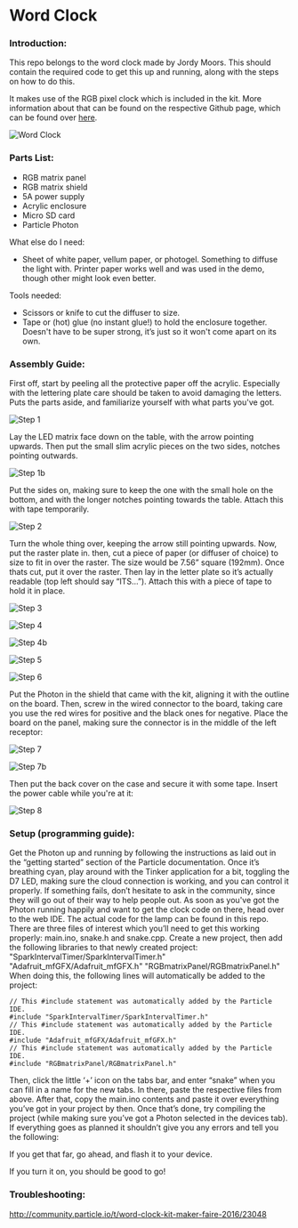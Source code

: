 # Word Clock

### Introduction:
This repo belongs to the word clock made by Jordy Moors. This should contain the required code to get this up and running, along with the steps on how to do this.

It makes use of the RGB pixel clock which is included in the kit. More information about that can be found on the respective Github page, which can be found over [here](http://github.com/spark/rgb-pixel-clock). 

![Word Clock](https://github.com/spark/wordclock/blob/master/images/word-clock-front.jpg)

### Parts List:

- RGB matrix panel
- RGB matrix shield
- 5A power supply
- Acrylic enclosure
- Micro SD card
- Particle Photon

What else do I need:
- Sheet of white paper, vellum paper, or photogel. Something to diffuse the light with. Printer paper works well and was used in the demo, though other might look even better.

Tools needed:
-	Scissors or knife to cut the diffuser to size.
-	Tape or (hot) glue (no instant glue!) to hold the enclosure together. Doesn't have to be super strong, it’s just so it won't come apart on its own.


### Assembly Guide:

First off, start by peeling all the protective paper off the acrylic. Especially with the lettering plate care should be taken to avoid damaging the letters. Puts the parts aside, and familiarize yourself with what parts you've got.

![Step 1](https://github.com/spark/wordclock/blob/master/images/step1.jpg)

Lay the LED matrix face down on the table, with the arrow pointing upwards. Then put the small slim acrylic pieces on the two sides, notches pointing outwards.

![Step 1b](https://github.com/spark/wordclock/blob/master/images/step1b.jpg) 

Put the sides on, making sure to keep the one with the small hole on the bottom, and with the longer notches pointing towards the table. Attach this with tape temporarily.

![Step 2](https://github.com/spark/wordclock/blob/master/images/step2.jpg)

Turn the whole thing over, keeping the arrow still pointing upwards. Now, put the raster plate in. then, cut a piece of paper (or diffuser of choice) to size to fit in over the raster. The size would be 7.56” square (192mm). Once thats cut, put it over the raster. Then lay in the letter plate so it’s actually readable (top left should say “ITS…”). Attach this with a piece of tape to hold it in place.

![Step 3](https://github.com/spark/wordclock/blob/master/images/step3.jpg)

![Step 4](https://github.com/spark/wordclock/blob/master/images/step4.jpg)

![Step 4b](https://github.com/spark/wordclock/blob/master/images/step4b.jpg)

![Step 5](https://github.com/spark/wordclock/blob/master/images/step5.jpg)

![Step 6](https://github.com/spark/wordclock/blob/master/images/step6.jpg)

 
 Put the Photon in the shield that came with the kit, aligning it with the outline on the board. Then, screw in the wired connector to the board, taking care you use the red wires for positive and the black ones for negative. Place the board on the panel, making sure the connector is in the middle of the left receptor:

![Step 7](https://github.com/spark/wordclock/blob/master/images/step7.jpg)

![Step 7b](https://github.com/spark/wordclock/blob/master/images/rgb-clock-back.jpg)
 
Then put the back cover on the case and secure it with some tape. Insert the power cable while you're at it: 

![Step 8](https://github.com/spark/wordclock/blob/master/images/step8.jpg)


### Setup (programming guide):

Get the Photon up and running by following the instructions as laid out in the “getting started” section of the Particle documentation. Once it’s breathing cyan, play around with the Tinker application for a bit, toggling the D7 LED, making sure the cloud connection is working, and you can control it properly. If something fails, don’t hesitate to ask in the community, since they will go out of their way to help people out.
As soon as you've got the Photon running happily and want to get the clock code on there, head over to the web IDE. The actual code for the lamp can be found in this repo. There are three files of interest which you’ll need to get this working properly: main.ino, snake.h and snake.cpp. Create a new project, then add the following libraries to that newly created project:
"SparkIntervalTimer/SparkIntervalTimer.h"
"Adafruit_mfGFX/Adafruit_mfGFX.h"
"RGBmatrixPanel/RGBmatrixPanel.h"
When doing this, the following lines will automatically be added to the project:
```
// This #include statement was automatically added by the Particle IDE.
#include "SparkIntervalTimer/SparkIntervalTimer.h"
// This #include statement was automatically added by the Particle IDE.
#include "Adafruit_mfGFX/Adafruit_mfGFX.h"
// This #include statement was automatically added by the Particle IDE.
#include "RGBmatrixPanel/RGBmatrixPanel.h"
```
Then, click the little ‘+’ icon on the tabs bar, and enter “snake” when you can fill in a name for the new tabs. In there, paste the respective files from above. After that, copy the main.ino contents and paste it over everything you’ve got in your project by then.
Once that’s done, try compiling the project (while making sure you’ve got a Photon selected in the devices tab). If everything goes as planned it shouldn’t give you any errors and tell you the following:

 
If you get that far, go ahead, and flash it to your device.

If you turn it on, you should be good to go!


### Troubleshooting:

http://community.particle.io/t/word-clock-kit-maker-faire-2016/23048
